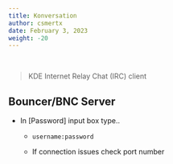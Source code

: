 ```yaml
---
title: Konversation
author: csmertx
date: February 3, 2023
weight: -20
---
```


<br />

> KDE Internet Relay Chat (IRC) client

## Bouncer/BNC Server

- In [Password] input box type..

    - ```username:password```

    - If connection issues check port number
